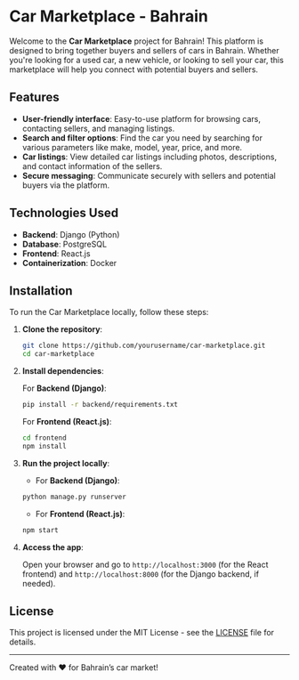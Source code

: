 # Car Marketplace - Bahrain

Welcome to the **Car Marketplace** project for Bahrain! This platform is designed to bring together buyers and sellers of cars in Bahrain. Whether you're looking for a used car, a new vehicle, or looking to sell your car, this marketplace will help you connect with potential buyers and sellers.

## Features

- **User-friendly interface**: Easy-to-use platform for browsing cars, contacting sellers, and managing listings.
- **Search and filter options**: Find the car you need by searching for various parameters like make, model, year, price, and more.
- **Car listings**: View detailed car listings including photos, descriptions, and contact information of the sellers.
- **Secure messaging**: Communicate securely with sellers and potential buyers via the platform.

## Technologies Used

- **Backend**: Django (Python)
- **Database**: PostgreSQL
- **Frontend**: React.js
- **Containerization**: Docker

## Installation

To run the Car Marketplace locally, follow these steps:

1. **Clone the repository**:

    ```bash
    git clone https://github.com/yourusername/car-marketplace.git
    cd car-marketplace
    ```

2. **Install dependencies**:

    For **Backend (Django)**:
    
    ```bash
    pip install -r backend/requirements.txt
    ```

    For **Frontend (React.js)**:
    
    ```bash
    cd frontend
    npm install
    ```

3. **Run the project locally**:

    - For **Backend (Django)**:
    
    ```bash
    python manage.py runserver
    ```

    - For **Frontend (React.js)**:
    
    ```bash
    npm start
    ```

4. **Access the app**:

    Open your browser and go to `http://localhost:3000` (for the React frontend) and `http://localhost:8000` (for the Django backend, if needed).

## License

This project is licensed under the MIT License - see the [LICENSE](LICENSE) file for details.

---

Created with ❤️ for Bahrain’s car market!